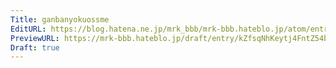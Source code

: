 ```yaml
---
Title: ganbanyokuossme
EditURL: https://blog.hatena.ne.jp/mrk_bbb/mrk-bbb.hateblo.jp/atom/entry/6802418398543680160
PreviewURL: https://mrk-bbb.hateblo.jp/draft/entry/kZfsqNhKeytj4FntZ54bOeNhCwY
Draft: true
---
```



